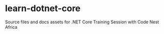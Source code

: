 # learn-dotnet-core

Source files and docs assets for .NET Core Training Session with Code Nest Africa

